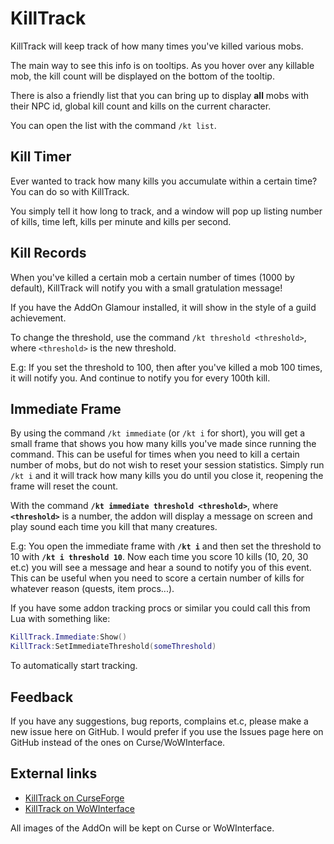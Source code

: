KillTrack
=========

KillTrack will keep track of how many times you've killed various mobs.

The main way to see this info is on tooltips. As you hover over any killable mob, the kill count will be displayed on the bottom of the tooltip.

There is also a friendly list that you can bring up to display **all** mobs with their NPC id, global kill count and kills on the current character.

You can open the list with the command `/kt list`.

Kill Timer
----------

Ever wanted to track how many kills you accumulate within a certain time? You can do so with KillTrack.

You simply tell it how long to track, and a window will pop up listing number of kills, time left, kills per minute and kills per second.


Kill Records
------------

When you've killed a certain mob a certain number of times (1000 by default), KillTrack will notify you with a small gratulation message!

If you have the AddOn Glamour installed, it will show in the style of a guild achievement.

To change the threshold, use the command `/kt threshold <threshold>`, where `<threshold>` is the new threshold.

E.g: If you set the threshold to 100, then after you've killed a mob 100 times, it will notify you. And continue to notify you for every 100th kill.

Immediate Frame
---------------

By using the command `/kt immediate` (or `/kt i` for short), you will get a small frame that shows you how many kills you've made since running the command. This can be useful for times when you need to kill a certain number of mobs, but do not wish to reset your session statistics. Simply run `/kt i` and it will track how many kills you do until you close it, reopening the frame will reset the count.

With the command **`/kt immediate threshold <threshold>`**, where **`<threshold>`** is a number, the addon will display a message on screen and play sound each time you kill that many creatures.

E.g: You open the immediate frame with **`/kt i`** and then set the threshold to 10 with **`/kt i threshold 10`**. Now each time you score 10 kills (10, 20, 30 et.c) you will see a message and hear a sound to notify you of this event. This can be useful when you need to score a certain number of kills for whatever reason (quests, item procs...).

If you have some addon tracking procs or similar you could call this from Lua with something like:
```lua
KillTrack.Immediate:Show()
KillTrack:SetImmediateThreshold(someThreshold)
```

To automatically start tracking.

Feedback
--------

If you have any suggestions, bug reports, complains et.c, please make a new issue here on GitHub.
I would prefer if you use the Issues page here on GitHub instead of the ones on Curse/WoWInterface.

External links
--------------

 - [KillTrack on CurseForge](https://www.curseforge.com/wow/addons/killtrack "KillTrack - CurseForge")
 - [KillTrack on WoWInterface](http://www.wowinterface.com/downloads/info20509-KillTrack.html "KillTrack - WoWInterface")

All images of the AddOn will be kept on Curse or WoWInterface.
